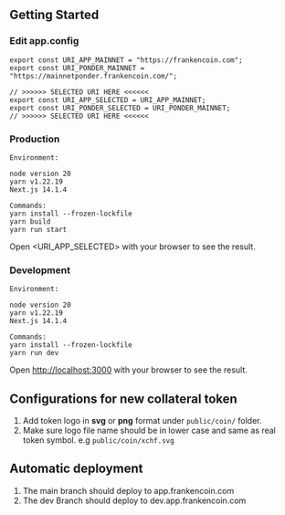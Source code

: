 ## Getting Started

### Edit app.config

```
export const URI_APP_MAINNET = "https://frankencoin.com";
export const URI_PONDER_MAINNET = "https://mainnetponder.frankencoin.com/";

// >>>>>> SELECTED URI HERE <<<<<<
export const URI_APP_SELECTED = URI_APP_MAINNET;
export const URI_PONDER_SELECTED = URI_PONDER_MAINNET;
// >>>>>> SELECTED URI HERE <<<<<<
```

### Production

```
Environment:

node version 20
yarn v1.22.19
Next.js 14.1.4

Commands:
yarn install --frozen-lockfile
yarn build
yarn run start
```

Open <URI_APP_SELECTED> with your browser to see the result.

### Development

```
Environment:

node version 20
yarn v1.22.19
Next.js 14.1.4

Commands:
yarn install --frozen-lockfile
yarn run dev
```

Open [http://localhost:3000](http://localhost:3000) with your browser to see the result.

## Configurations for new collateral token

1. Add token logo in **svg** or **png** format under `public/coin/` folder.
2. Make sure logo file name should be in lower case and same as real token symbol.
   e.g `public/coin/xchf.svg`

## Automatic deployment

1. The main branch should deploy to app.frankencoin.com
2. The dev Branch should deploy to dev.app.frankencoin.com
